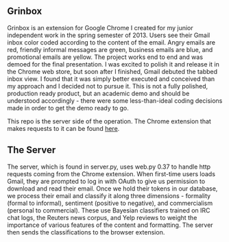 ## Grinbox

Grinbox is an extension for Google Chrome I created for my junior independent work in the spring semester of 2013. Users see their Gmail inbox color coded according to the content of the email. Angry emails are red, friendly informal messages are green, business emails are blue, and promotional emails are yellow. The project works end to end and was demoed for the final presentation. I was excited to polish it and release it in the Chrome web store, but soon after I finished, Gmail debuted the tabbed inbox view. I found that it was simply better executed and conceived than my approach and I decided not to pursue it. This is not a fully polished, production ready product, but an academic demo and should be understood accordingly - there were some less-than-ideal coding decisions made in order to get the demo ready to go.

This repo is the server side of the operation. The Chrome extension that makes requests to it can be found [here](https://github.com/NealJMD/Grinbox-browser). 

## The Server

The server, which is found in server.py, uses web.py 0.37 to handle http requests coming from the Chrome extension. When first-time users loads Gmail, they are prompted to log in with OAuth to give us permission to download and read their email. Once we hold their tokens in our database, we process their email and classify it along three dimensions - formality (formal to informal), sentiment (positive to negative), and commercialism (personal to commercial). These use Bayesian classifiers trained on IRC chat logs, the Reuters news corpus, and Yelp reviews to weight the importance of various features of the content and formatting. The server then sends the classifications to the browser extension.